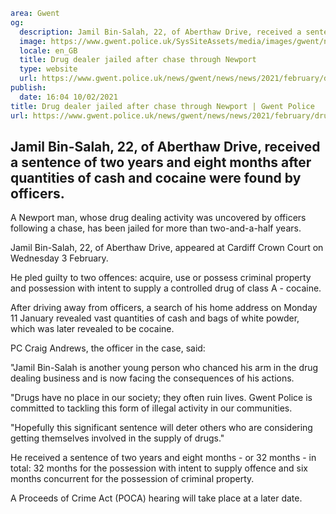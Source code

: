 ```yaml
area: Gwent
og:
  description: Jamil Bin-Salah, 22, of Aberthaw Drive, received a sentence of two years and eight months after quantities of cash and cocaine were found by officers.
  image: https://www.gwent.police.uk/SysSiteAssets/media/images/gwent/news/standard-news-images-bilingual/courtresult_soh_news_landing_page_latest_preview_image_bilingual.jpg?crop=(0,75,1250,733)&amp;w=600&amp;h=300&amp;scale=both
  locale: en_GB
  title: Drug dealer jailed after chase through Newport
  type: website
  url: https://www.gwent.police.uk/news/gwent/news/news/2021/february/drug-dealer-jailed-after-chase-through-newport/
publish:
  date: 16:04 10/02/2021
title: Drug dealer jailed after chase through Newport | Gwent Police
url: https://www.gwent.police.uk/news/gwent/news/news/2021/february/drug-dealer-jailed-after-chase-through-newport/
```

## Jamil Bin-Salah, 22, of Aberthaw Drive, received a sentence of two years and eight months after quantities of cash and cocaine were found by officers.

A Newport man, whose drug dealing activity was uncovered by officers following a chase, has been jailed for more than two-and-a-half years.

Jamil Bin-Salah, 22, of Aberthaw Drive, appeared at Cardiff Crown Court on Wednesday 3 February.

He pled guilty to two offences: acquire, use or possess criminal property and possession with intent to supply a controlled drug of class A - cocaine.

After driving away from officers, a search of his home address on Monday 11 January revealed vast quantities of cash and bags of white powder, which was later revealed to be cocaine.

PC Craig Andrews, the officer in the case, said:

"Jamil Bin-Salah is another young person who chanced his arm in the drug dealing business and is now facing the consequences of his actions.

"Drugs have no place in our society; they often ruin lives. Gwent Police is committed to tackling this form of illegal activity in our communities.

"Hopefully this significant sentence will deter others who are considering getting themselves involved in the supply of drugs."

He received a sentence of two years and eight months - or 32 months - in total: 32 months for the possession with intent to supply offence and six months concurrent for the possession of criminal property.

A Proceeds of Crime Act (POCA) hearing will take place at a later date.

